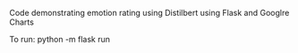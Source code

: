 Code demonstrating emotion rating using Distilbert using Flask and Googlre Charts

To run: 
python -m flask run